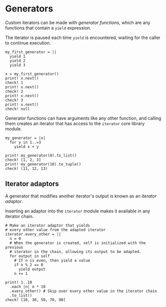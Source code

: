 # Generators

Custom iterators can be made with _generator functions_, which are any functions that contain a `yield` expression. 

The iterator is paused each time `yield` is encountered, waiting for the caller to continue execution.

```koto
my_first_generator = ||
  yield 1
  yield 2
  yield 3

x = my_first_generator()
print! x.next()
check! 1
print! x.next()
check! 2
print! x.next()
check! 3
print! x.next()
check! null
```

Generator functions can have arguments like any other function, and calling them creates an iterator that has access to the `iterator` core library module.

```koto
my_generator = |x|
  for y in 1..=3
    yield x + y 

print! my_generator(0).to_list()
check! [1, 2, 3]
print! my_generator(10).to_tuple()
check! (11, 12, 13)
```

## Iterator adaptors

A generator that modifies another iterator's output is known as an _iterator adaptor_. 

Inserting an adaptor into the `iterator` module makes it available in any iterator chain.

```koto
# Make an iterator adaptor that yields 
# every other value from the adapted iterator
iterator.every_other = ||
  n = 0
  # When the generator is created, self is initialized with the previous
  # iterator in the chain, allowing its output to be adapted.
  for output in self
    # If n is even, then yield a value
    if n % 2 == 0
      yield output
    n += 1

print! 1..10
  .each |n| n * 10
  .every_other() # Skip over every other value in the iterator chain
  .to_list()
check! [10, 30, 50, 70, 90]
```
